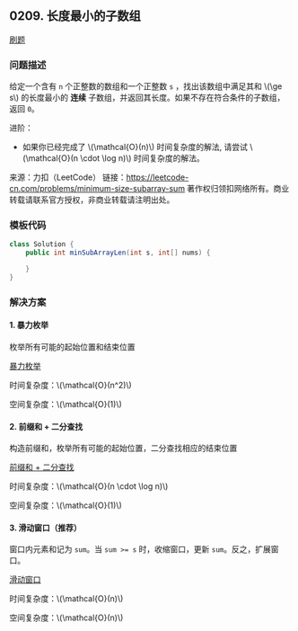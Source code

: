 <script src="https://cdn.bootcss.com/mathjax/2.7.7/MathJax.js?config=TeX-AMS-MML_HTMLorMML"></script>

## 0209. 长度最小的子数组

[刷题](qu0209/solu/Solution.java)

### 问题描述

给定一个含有 `n` 个正整数的数组和一个正整数 `s` ，找出该数组中满足其和 \\(\ge s\\) 的长度最小的 **连续** 子数组，并返回其长度。如果不存在符合条件的子数组，返回 `0`。

进阶：

* 如果你已经完成了 \\(\mathcal{O}(n)\\) 时间复杂度的解法, 请尝试 \\(\mathcal{O}(n \cdot \log n)\\) 时间复杂度的解法。

来源：力扣（LeetCode）
链接：https://leetcode-cn.com/problems/minimum-size-subarray-sum
著作权归领扣网络所有。商业转载请联系官方授权，非商业转载请注明出处。

### 模板代码

``` java
class Solution {
    public int minSubArrayLen(int s, int[] nums) {

    }
}
```

### 解决方案

#### 1. 暴力枚举

枚举所有可能的起始位置和结束位置

[暴力枚举](qu0209/solu1/Solution.java)

时间复杂度：\\(\mathcal{O}(n^2)\\)

空间复杂度：\\(\mathcal{O}(1)\\)

#### 2. 前缀和 + 二分查找

构造前缀和，枚举所有可能的起始位置，二分查找相应的结束位置

[前缀和 + 二分查找](qu0209/solu1/Solution.java)

时间复杂度：\\(\mathcal{O}(n \cdot \log n)\\)

空间复杂度：\\(\mathcal{O}(1)\\)

#### 3. 滑动窗口（推荐）

窗口内元素和记为 `sum`。当 `sum >= s` 时，收缩窗口，更新 `sum`。反之，扩展窗口。

[滑动窗口](qu0209/solu3/Solution.java)

时间复杂度：\\(\mathcal{O}(n)\\)

空间复杂度：\\(\mathcal{O}(n)\\)
